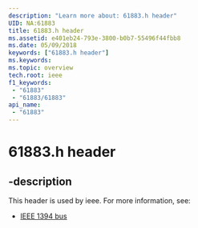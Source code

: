 ```yaml
---
description: "Learn more about: 61883.h header"
UID: NA:61883
title: 61883.h header
ms.assetid: e401eb24-793e-3800-b0b7-55496f44fbb8
ms.date: 05/09/2018
keywords: ["61883.h header"]
ms.keywords: 
ms.topic: overview
tech.root: ieee
f1_keywords:
 - "61883"
 - "61883/61883"
api_name:
 - "61883"
---
```


# 61883.h header


## -description

This header is used by ieee. For more information, see:

- [IEEE 1394 bus](../_ieee/index.md)

